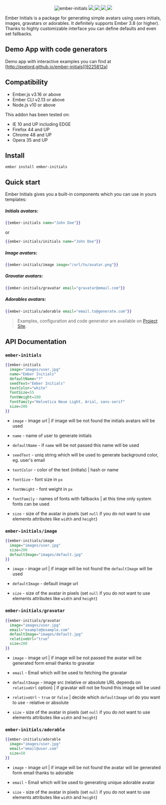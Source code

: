 <p align="center">
  <img src="https://raw.githubusercontent.com/Exelord/ember-initials/master/ember-initials.png" alt="ember-initials"/>
  <a href="https://travis-ci.org/Exelord/ember-initials">
    <img src="https://travis-ci.org/Exelord/ember-initials.svg?branch=master">
  </a>
  <a href="https://david-dm.org/exelord/ember-initials">
    <img src="https://david-dm.org/exelord/ember-initials/status.svg">
  </a>
  <a href="https://gitter.im/Exelord/ember-initials?utm_source=badge&utm_medium=badge&utm_campaign=pr-badge">
    <img src="https://badges.gitter.im/Exelord/ember-initials.svg">
  </a>
  <a href="https://codeclimate.com/github/Exelord/ember-initials/maintainability">
    <img src="https://api.codeclimate.com/v1/badges/05c3ebd3e7a075ab21ef/maintainability">
  </a>
</p>

Ember Initials is a package for generating simple avatars using users initials, images, gravatars or adorables. It definitely supports Ember 3.8 (or higher). Thanks to highly customizable interface you can define defaults and even set fallbacks.

## Demo App with code generators
Demo app with interactive examples you can find at [http://exelord.github.io/ember-initials][9225812a]

[9225812a]: http://exelord.github.io/ember-initials/ "Ember Initials Demo App"

## Compatibility

* Ember.js v3.16 or above
* Ember CLI v2.13 or above
* Node.js v10 or above

This addon has been tested on:
- IE 10 and UP including EDGE
- Firefox 44 and UP
- Chrome 48 and UP
- Opera 35 and UP

## Install
`ember install ember-initials`

## Quick start
Ember Initials gives you a built-in components which you can use in yours templates:

##### Initials avatars:
```hbs
{{ember-initials name="John Doe"}}
```
or

```hbs
{{ember-initials/initials name="John Doe"}}
```

##### Image avatars:
```hbs
{{ember-initials/image image="/url/to/avatar.png"}}
```

##### Gravatar avatars:
```hbs
{{ember-initials/gravatar email="gravatar@email.com"}}
```

##### Adorables avatars:
```hbs
{{ember-initials/adorable email="email.to@generate.com"}}
```

> Examples, configuration and code generator are available on [Project Site][9225812a].

## API Documentation

### `ember-initials`
```hbs
{{ember-initials
  image="images/user.jpg"
  name="Ember Initials"
  defaultName="?"
  seedText="Ember Initials"
  textColor="white"
  fontSize=55
  fontWeight=100
  fontFamily="Helvetica Neue Light, Arial, sans-serif"
  size=200
}}
```

- `image` - image url | if image will be not found the initials avatars will be used

- `name` - name of user to generate initials

- `defaultName` - if `name` will be not passed this name will be used

- `seedText` - uniq string which will be used to generate background color, eg. user's email

- `textColor` - color of the text (initials) | hash or name

- `fontSize` - font size in `px`

- `fontWeight` - font weight in `px`

- `fontFamily` - names of fonts with fallbacks | at this time only system fonts can be used

- `size` - size of the avatar in pixels (set `null` if you do not want to use elements attributes like `width` and `height`)

### `ember-initials/image`
```hbs
{{ember-initials/image
  image="images/user.jpg"
  size=200
  defaultImage="images/default.jpg"
}}
```

- `image` - image url | if image will be not found the `defaultImage` will be used

- `defaultImage` - default image url

- `size` - size of the avatar in pixels (set `null` if you do not want to use elements attributes like `width` and `height`)

### `ember-initials/gravatar`
```hbs
{{ember-initials/gravatar
  image="images/user.jpg"
  email="example@example.com"
  defaultImage="images/default.jpg"
  relativeUrl="true"
  size=200
}}
```

- `image` - image url | if image will be not passed the avatar will be generated form email thanks to gravatar

- `email` - Email which will be used to fetching the gravatar

- `defaultImage` - image src (relative or absolute URL depends on `relativeUrl` option) | if gravatar will not be found this image will be used

- `relativeUrl` - `true` or `false` | decide which `defaultImage` url do you want to use - relative or absolute

- `size` - size of the avatar in pixels (set `null` if you do not want to use elements attributes like `width` and `height`)

### `ember-initials/adorable`
```hbs
{{ember-initials/adorable
  image="images/user.jpg"
  email="email@user.com"
  size=50
}}
```
- `image` - image url | if image will be not found the avatar will be generated form email thanks to adorable

- `email` - Email which will be used to generating unique adorable avatar

- `size` - size of the avatar in pixels (set `null` if you do not want to use elements attributes like `width` and `height`)
